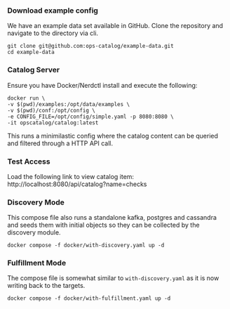 ### Download example config
We have an example data set available in GitHub. Clone the repository and navigate to the directory via cli.
```
git clone git@github.com:ops-catalog/example-data.git
cd example-data
```

### Catalog Server
Ensure you have Docker/Nerdctl install and execute the following:

```
docker run \
-v $(pwd)/examples:/opt/data/examples \
-v $(pwd)/conf:/opt/config \
-e CONFIG_FILE=/opt/config/simple.yaml -p 8080:8080 \
-it opscatalog/catalog:latest
```
This runs a minimilastic config where the catalog content can be queried and filtered through a HTTP API call.

### Test Access
Load the following link to view catalog item:
http://localhost:8080/api/catalog?name=checks

### Discovery Mode
This compose file also runs a standalone kafka, postgres and cassandra and seeds them with initial objects so they can be collected by the discovery module.

```docker compose -f docker/with-discovery.yaml up -d```

### Fulfillment Mode
The compose file is somewhat similar to ```with-discovery.yaml``` as it is now writing back to the targets.

```
docker compose -f docker/with-fulfillment.yaml up -d
```
